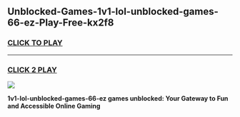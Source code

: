 
## Unblocked-Games-1v1-lol-unblocked-games-66-ez-Play-Free-kx2f8
<h3>
<a href="https://premium76.site?title=1v1-lol-unblocked-games-66-ez&ref=15A">CLICK TO PLAY</a></h3>
<hr>

<h3>
<a href="https://premium76.site?title=1v1-lol-unblocked-games-66-ez&ref=15A">CLICK 2 PLAY</a>
  
</h3>

<a href="https://premium76.site?title=1v1-lol-unblocked-games-66-ez&ref=15A"><img src="https://clearcache.store/games.png"></a>


**1v1-lol-unblocked-games-66-ez games unblocked: Your Gateway to Fun and Accessible Online Gaming**
